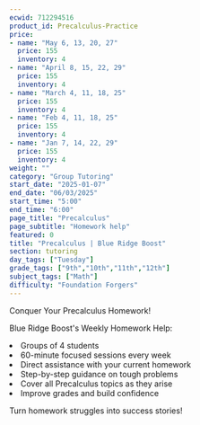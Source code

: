 ```yaml
---
ecwid: 712294516
product_id: Precalculus-Practice
price:
- name: "May 6, 13, 20, 27"
  price: 155
  inventory: 4
- name: "April 8, 15, 22, 29"
  price: 155
  inventory: 4
- name: "March 4, 11, 18, 25"
  price: 155
  inventory: 4
- name: "Feb 4, 11, 18, 25"
  price: 155
  inventory: 4
- name: "Jan 7, 14, 22, 29"
  price: 155
  inventory: 4
weight: ""
category: "Group Tutoring"
start_date: "2025-01-07"
end_date: "06/03/2025"
start_time: "5:00"
end_time: "6:00"
page_title: "Precalculus"
page_subtitle: "Homework help"
featured: 0
title: "Precalculus | Blue Ridge Boost"
section: tutoring
day_tags: ["Tuesday"]
grade_tags: ["9th","10th","11th","12th"]
subject_tags: ["Math"]
difficulty: "Foundation Forgers"
---
```

<p>Conquer Your Precalculus Homework!</p><p>Blue Ridge Boost's Weekly Homework Help:</p><li>Groups of 4 students</li><li>60-minute focused sessions every week</li><li>Direct assistance with your current homework</li><li>Step-by-step guidance on tough problems</li><li>Cover all Precalculus topics as they arise</li><li>Improve grades and build confidence</li><p>Turn homework struggles into success stories!</p>
